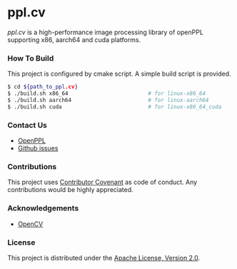 # ppl.cv
*ppl.cv* is a high-performance image processing library of openPPL supporting x86, aarch64 and cuda platforms.

### How To Build
This project is configured by cmake script. A simple build script is provided.
```sh
$ cd ${path_to_ppl.cv}
$ ./build.sh x86_64                         # for linux-x86_64
$ ./build.sh aarch64                        # for linux-aarch64
$ ./build.sh cuda                           # for linux-x86_64_cuda
```
### Contact Us

* [OpenPPL](https://openppl.ai/)
* [Github issues](https://github.com/openppl-public/ppl.cv/issues)

### Contributions
This project uses [Contributor Covenant](https://www.contributor-covenant.org/) as code of conduct. Any contributions would be highly appreciated.

### Acknowledgements
* [OpenCV](https://github.com/opencv/opencv)

### License
This project is distributed under the [Apache License, Version 2.0](LICENSE).
